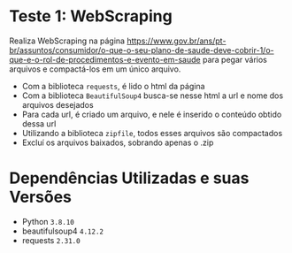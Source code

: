 # Teste 1: WebScraping

Realiza WebScraping na página https://www.gov.br/ans/pt-br/assuntos/consumidor/o-que-o-seu-plano-de-saude-deve-cobrir-1/o-que-e-o-rol-de-procedimentos-e-evento-em-saude para pegar vários arquivos e compactá-los em um único arquivo.

* Com a biblioteca `requests`, é lido o html da página
* Com a biblioteca `BeautifulSoup4` busca-se nesse html a url e nome dos arquivos desejados
* Para cada url, é criado um arquivo, e nele é inserido o conteúdo obtido dessa url
* Utilizando a biblioteca `zipfile`, todos esses arquivos são compactados
* Excluí os arquivos baixados, sobrando apenas o .zip

# Dependências Utilizadas e suas Versões
* Python `3.8.10`
* beautifulsoup4 `4.12.2`
* requests `2.31.0`